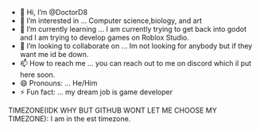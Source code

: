 - 👋 Hi, I’m @DoctorD8
- 👀 I’m interested in ... Computer science,biology, and art
- 🌱 I’m currently learning ... I am currently trying to get back into godot and I am trying to develop games on Roblox Studio.
- 💞️ I’m looking to collaborate on ... Im not looking for anybody but if they want me id be down.
- 📫 How to reach me ... you can reach out to me on discord which il put here soon.
- 😄 Pronouns: ... He/Him
- ⚡ Fun fact: ... my dream job is game developer

TIMEZONE(IDK WHY BUT GITHUB WONT LET ME CHOOSE MY TIMEZONE): I am in the est timezone.

<!---
DoctorD8/DoctorD8 is a ✨ special ✨ repository because its `README.md` (this file) appears on your GitHub profile.
You can click the Preview link to take a look at your changes.
--->
